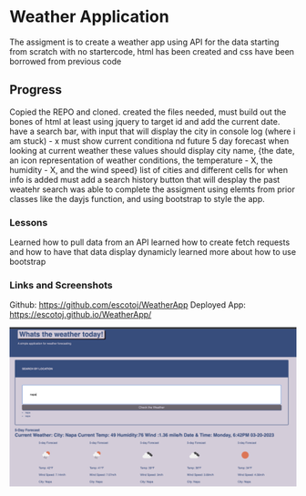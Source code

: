 # Weather Application
The assigment is to create a weather app using API for the data
starting from scratch with no startercode, html has been created and css have been borrowed from previous code


## Progress
Copied the REPO and cloned. 
created the files needed, must build out the bones of html at least 
using jquery to target id and add the current date.
have a search bar, with input that will display the city in console log (where i am stuck) - x
must show current conditiona nd future 5 day forecast
when looking at current weather these values should display city name, {the date, an icon representation of weather conditions, the temperature - X, the humidity - X, and the wind speed}
list of cities and different cells for when info is added
must add a search history button that will desplay the past weatehr search
was able to complete the assigment using elemts from prior classes like the dayjs function, and using bootstrap to style the app. 

### Lessons 
Learned how to pull data from an API
learned how to create fetch requests and how to have that data display dynamicly
learned more about how to use bootstrap




### Links and Screenshots
Github: https://github.com/escotoj/WeatherApp 
Deployed App: https://escotoj.github.io/WeatherApp/ 

![this is an image](weatherApp.png)


